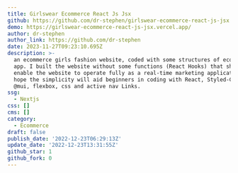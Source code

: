 ```yaml
---
title: Girlswear Ecommerce React Js Jsx
github: https://github.com/dr-stephen/girlswear-ecommerce-react-js-jsx
demo: https://girlswear-ecommerce-react-js-jsx.vercel.app/
author: dr-stephen
author_link: https://github.com/dr-stephen
date: 2023-11-27T09:23:10.695Z
description: >-
  an ecommerce girls fashion website, coded with some structures of ecommerce
  app. I built the website without some functions (React Hooks) that should
  enable the website to operate fully as a real-time marketing application. I
  hope the simplicity will aid beginners in coding with React, Styled-Component,
  @mui, flexbox, css and active nav Links.
ssg:
  - Nextjs
css: []
cms: []
category:
  - Ecommerce
draft: false
publish_date: '2022-12-23T06:29:13Z'
update_date: '2022-12-23T13:31:55Z'
github_star: 1
github_fork: 0
---
```

